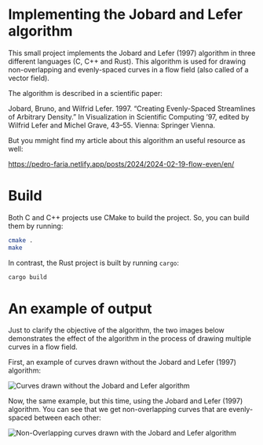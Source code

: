 # Implementing the Jobard and Lefer algorithm 

This small project implements the Jobard and Lefer (1997) algorithm
in three different languages (C, C++ and Rust). This algorithm is used for drawing non-overlapping
and evenly-spaced curves in a flow field (also called of a vector field).

The algorithm is described in a scientific paper:

Jobard, Bruno, and Wilfrid Lefer. 1997. “Creating Evenly-Spaced Streamlines of Arbitrary Density.” In Visualization in Scientific Computing ’97, edited by Wilfrid Lefer and Michel Grave, 43–55. Vienna: Springer Vienna.

But you mmight find my article about this algorithm an useful resource as well:

<https://pedro-faria.netlify.app/posts/2024/2024-02-19-flow-even/en/>

# Build

Both C and C++ projects use CMake to build the project. So, you can build them by running:

```bash
cmake .
make
```

In contrast, the Rust project is built by running `cargo`:

```bash
cargo build
```

# An example of output

Just to clarify the objective of the algorithm,
the two images below demonstrates the effect of the algorithm
in the process of drawing multiple curves in a flow field.

First, an example of curves drawn without the Jobard and Lefer (1997) algorithm:

![Curves drawn without the Jobard and Lefer algorithm](https://pedro-faria.netlify.app/posts/2024/2024-02-19-flow-even/overlap.png)


Now, the same example, but this time, using the Jobard and Lefer (1997) algorithm. You
can see that we get non-overlapping curves that are evenly-spaced between each other:

![Non-Overlapping curves drawn with the Jobard and Lefer algorithm](https://pedro-faria.netlify.app/posts/2024/2024-02-19-flow-even/even_curves2.png)
